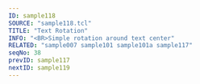 ```yaml
---
ID: sample118
SOURCE: "sample118.tcl"
TITLE: "Text Rotation"
INFO: "<BR>Simple rotation around text center"
RELATED: "sample007 sample101 sample101a sample117"
seqNo: 38
prevID: sample117
nextID: sample119
---
```

